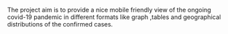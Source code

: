 The project aim is to provide a nice mobile friendly view of the ongoing covid-19 pandemic in different formats like graph ,tables and geographical distributions of the confirmed cases.
